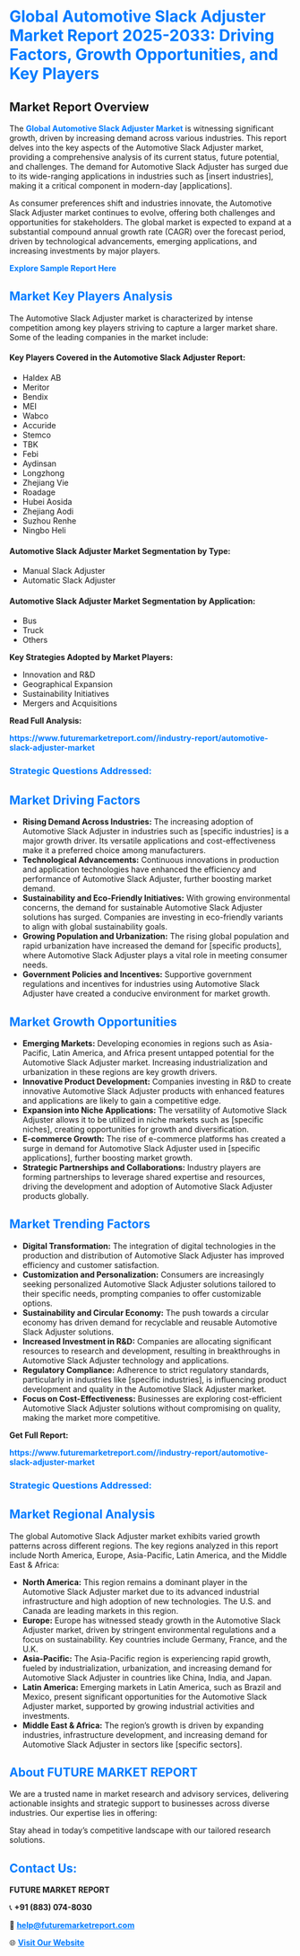 <h1 style="color: #007BFF;">Global Automotive Slack Adjuster Market Report 2025-2033: Driving Factors, Growth Opportunities, and Key Players</h1>

<section id="overview">
<h2>Market Report Overview</h2>
<p>The <a href="https://www.futuremarketreport.com//industry-report/automotive-slack-adjuster-market" style="color: #007BFF; text-decoration: none;"><strong>Global Automotive Slack Adjuster Market</strong></a> is witnessing significant growth, driven by increasing demand across various industries. This report delves into the key aspects of the Automotive Slack Adjuster market, providing a comprehensive analysis of its current status, future potential, and challenges. The demand for Automotive Slack Adjuster has surged due to its wide-ranging applications in industries such as [insert industries], making it a critical component in modern-day [applications].</p>
<p>As consumer preferences shift and industries innovate, the Automotive Slack Adjuster market continues to evolve, offering both challenges and opportunities for stakeholders. The global market is expected to expand at a substantial compound annual growth rate (CAGR) over the forecast period, driven by technological advancements, emerging applications, and increasing investments by major players.</p>
</section>

<section id="overview">
<p><a href="https://www.futuremarketreport.com//request-sample/reportId=85882" style="color: #007BFF; text-decoration: none;"><strong>Explore Sample Report Here</strong></a></p>
</section>

<section id="key-players">
<h2 style="color: #007BFF;">Market Key Players Analysis</h2>
<p>The Automotive Slack Adjuster market is characterized by intense competition among key players striving to capture a larger market share. Some of the leading companies in the market include:</p>
<h4>Key Players Covered in the Automotive Slack Adjuster Report:</h4>
<ul><li>Haldex AB</li><li>Meritor</li><li>Bendix</li><li>MEI</li><li>Wabco</li><li>Accuride</li><li>Stemco</li><li>TBK</li><li>Febi</li><li>Aydinsan</li><li>Longzhong</li><li>Zhejiang Vie</li><li>Roadage</li><li>Hubei Aosida</li><li>Zhejiang Aodi</li><li>Suzhou Renhe</li><li>Ningbo Heli</li></ul>
<h4>Automotive Slack Adjuster Market Segmentation by Type:</h4>
<ul><li>Manual Slack Adjuster</li><li>Automatic Slack Adjuster</li></ul>

<h4>Automotive Slack Adjuster Market Segmentation by Application:</h4>
<ul><li>Bus</li><li>Truck</li><li>Others</li></ul>
<p><strong>Key Strategies Adopted by Market Players:</strong></p>
<ul>
<li>Innovation and R&D</li>
<li>Geographical Expansion</li>
<li>Sustainability Initiatives</li>
<li>Mergers and Acquisitions</li>
</ul>
</section>

<section>
<p><strong>Read Full Analysis: </strong></p><a href="https://www.futuremarketreport.com//industry-report/automotive-slack-adjuster-market" style="color: #007BFF; text-decoration: none;"><strong>https://www.futuremarketreport.com//industry-report/automotive-slack-adjuster-market</strong></a>
<h3 style="color: #007BFF;">Strategic Questions Addressed:</h3>
</section>

<section id="driving-factors">
<h2 style="color: #007BFF;">Market Driving Factors</h2>
<ul>
<li><strong>Rising Demand Across Industries:</strong> The increasing adoption of Automotive Slack Adjuster in industries such as [specific industries] is a major growth driver. Its versatile applications and cost-effectiveness make it a preferred choice among manufacturers.</li>
<li><strong>Technological Advancements:</strong> Continuous innovations in production and application technologies have enhanced the efficiency and performance of Automotive Slack Adjuster, further boosting market demand.</li>
<li><strong>Sustainability and Eco-Friendly Initiatives:</strong> With growing environmental concerns, the demand for sustainable Automotive Slack Adjuster solutions has surged. Companies are investing in eco-friendly variants to align with global sustainability goals.</li>
<li><strong>Growing Population and Urbanization:</strong> The rising global population and rapid urbanization have increased the demand for [specific products], where Automotive Slack Adjuster plays a vital role in meeting consumer needs.</li>
<li><strong>Government Policies and Incentives:</strong> Supportive government regulations and incentives for industries using Automotive Slack Adjuster have created a conducive environment for market growth.</li>
</ul>
</section>

<section id="growth-opportunities">
<h2 style="color: #007BFF;">Market Growth Opportunities</h2>
<ul>
<li><strong>Emerging Markets:</strong> Developing economies in regions such as Asia-Pacific, Latin America, and Africa present untapped potential for the Automotive Slack Adjuster market. Increasing industrialization and urbanization in these regions are key growth drivers.</li>
<li><strong>Innovative Product Development:</strong> Companies investing in R&D to create innovative Automotive Slack Adjuster products with enhanced features and applications are likely to gain a competitive edge.</li>
<li><strong>Expansion into Niche Applications:</strong> The versatility of Automotive Slack Adjuster allows it to be utilized in niche markets such as [specific niches], creating opportunities for growth and diversification.</li>
<li><strong>E-commerce Growth:</strong> The rise of e-commerce platforms has created a surge in demand for Automotive Slack Adjuster used in [specific applications], further boosting market growth.</li>
<li><strong>Strategic Partnerships and Collaborations:</strong> Industry players are forming partnerships to leverage shared expertise and resources, driving the development and adoption of Automotive Slack Adjuster products globally.</li>
</ul>
</section>

<section id="trending-factors">
<h2 style="color: #007BFF;">Market Trending Factors</h2>
<ul>
<li><strong>Digital Transformation:</strong> The integration of digital technologies in the production and distribution of Automotive Slack Adjuster has improved efficiency and customer satisfaction.</li>
<li><strong>Customization and Personalization:</strong> Consumers are increasingly seeking personalized Automotive Slack Adjuster solutions tailored to their specific needs, prompting companies to offer customizable options.</li>
<li><strong>Sustainability and Circular Economy:</strong> The push towards a circular economy has driven demand for recyclable and reusable Automotive Slack Adjuster solutions.</li>
<li><strong>Increased Investment in R&D:</strong> Companies are allocating significant resources to research and development, resulting in breakthroughs in Automotive Slack Adjuster technology and applications.</li>
<li><strong>Regulatory Compliance:</strong> Adherence to strict regulatory standards, particularly in industries like [specific industries], is influencing product development and quality in the Automotive Slack Adjuster market.</li>
<li><strong>Focus on Cost-Effectiveness:</strong> Businesses are exploring cost-efficient Automotive Slack Adjuster solutions without compromising on quality, making the market more competitive.</li>
</ul>
</section>

<section>
<p><strong>Get Full Report: </strong></p><a href="https://www.futuremarketreport.com//industry-report/automotive-slack-adjuster-market" style="color: #007BFF; text-decoration: none;"><strong>https://www.futuremarketreport.com//industry-report/automotive-slack-adjuster-market</strong></a>
<h3 style="color: #007BFF;">Strategic Questions Addressed:</h3>
</section>


<section id="regional-analysis">
<h2 style="color: #007BFF;">Market Regional Analysis</h2>
<p>The global Automotive Slack Adjuster market exhibits varied growth patterns across different regions. The key regions analyzed in this report include North America, Europe, Asia-Pacific, Latin America, and the Middle East & Africa:</p>
<ul>
<li><strong>North America:</strong> This region remains a dominant player in the Automotive Slack Adjuster market due to its advanced industrial infrastructure and high adoption of new technologies. The U.S. and Canada are leading markets in this region.</li>
<li><strong>Europe:</strong> Europe has witnessed steady growth in the Automotive Slack Adjuster market, driven by stringent environmental regulations and a focus on sustainability. Key countries include Germany, France, and the U.K.</li>
<li><strong>Asia-Pacific:</strong> The Asia-Pacific region is experiencing rapid growth, fueled by industrialization, urbanization, and increasing demand for Automotive Slack Adjuster in countries like China, India, and Japan.</li>
<li><strong>Latin America:</strong> Emerging markets in Latin America, such as Brazil and Mexico, present significant opportunities for the Automotive Slack Adjuster market, supported by growing industrial activities and investments.</li>
<li><strong>Middle East & Africa:</strong> The region’s growth is driven by expanding industries, infrastructure development, and increasing demand for Automotive Slack Adjuster in sectors like [specific sectors].</li>
</ul>
</section>

<footer>
<h2 style="color: #007BFF;">About FUTURE MARKET REPORT</h2>
<p>We are a trusted name in market research and advisory services, delivering actionable insights and strategic support to businesses across diverse industries. Our expertise lies in offering:</p>

<p>Stay ahead in today’s competitive landscape with our tailored research solutions.</p>

<h2 style="color: #007BFF;">Contact Us:</h2>
<p><strong>FUTURE MARKET REPORT</strong></p>
<p>📞 <strong>+91 (883) 074-8030</strong></p>
<p>📧 <strong><a href="mailto:help@futuremarketreport.com" style="color: #007BFF;">help@futuremarketreport.com</a></strong></p>
<p>🌐 <strong><a href="https://www.futuremarketreport.com/" style="color: #007BFF;">Visit Our Website</a></strong></p>
</footer>